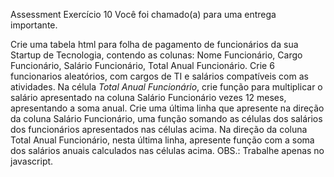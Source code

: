 Assessment
Exercício 10
Você foi chamado(a) para uma entrega importante.

Crie uma tabela html para folha de pagamento de funcionários da sua Startup de Tecnologia, contendo as colunas: Nome Funcionário, Cargo Funcionário, Salário Funcionário, Total Anual Funcionário.
Crie 6 funcionarios aleatórios, com cargos de TI e salários compatíveis com as atividades. Na célula _Total Anual Funcionário_, crie função para multiplicar o salário apresentado na coluna Salário Funcionário vezes 12 meses, apresentando a soma anual.
Crie uma última linha que apresente na direção da coluna Salário Funcionário, uma função somando as células dos salários dos funcionários apresentados nas células acima. Na direção da coluna Total Anual Funcionário, nesta última linha, apresente função com a soma dos salários anuais calculados nas células acima.
OBS.: Trabalhe apenas no javascript.
